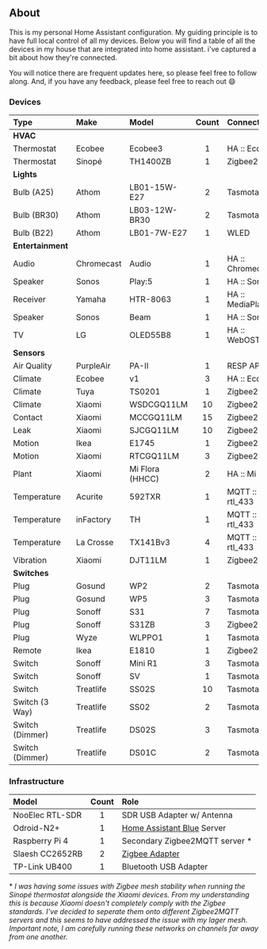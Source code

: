 ## About

This is my personal Home Assistant configuration. My guiding principle is to have
full local control of all my devices. Below you will find a table of all the devices
in my house that are integrated into home assistant. i've captured a bit about how
they're connected.

You will notice there are frequent updates here, so please feel free to follow along.
And, if you have any feedback, please feel free to reach out :smile:

### Devices

| Type              | Make       | Model           | Count | Connectivity       |
| :---              | :---       | :---            | :--:  | :--                |
| **HVAC**                                                                      |
| Thermostat        | Ecobee     | Ecobee3         | 1     | HA :: Ecobee       |
| Thermostat        | Sinopé     | TH1400ZB        | 1     | Zigbee2MQTT        |
| **Lights**                                                                    |
| Bulb (A25)        | Athom      | LB01-15W-E27    | 2     | Tasmota            |
| Bulb (BR30)       | Athom      | LB03-12W-BR30   | 2     | Tasmota            |
| Bulb (B22)        | Athom      | LB01-7W-E27     | 1     | WLED               |
| **Entertainment**                                                             |
| Audio             | Chromecast | Audio           | 1     | HA :: Chromecast   |
| Speaker           | Sonos      | Play:5          | 1     | HA :: Sonos        |
| Receiver          | Yamaha     | HTR-8063        | 1     | HA :: MediaPlayers |
| Speaker           | Sonos      | Beam            | 1     | HA :: Sonos        |
| TV                | LG         | OLED55B8        | 1     | HA :: WebOSTV      |
| **Sensors**                                                                   |
| Air Quality       | PurpleAir  | PA-II           | 1     | RESP API           |
| Climate           | Ecobee     | v1              | 3     | HA :: Ecobee       |
| Climate           | Tuya       | TS0201          | 1     | Zigbee2MQTT        |
| Climate           | Xiaomi     | WSDCGQ11LM      | 10    | Zigbee2MQTT        |
| Contact           | Xiaomi     | MCCGQ11LM       | 15    | Zigbee2MQTT        |
| Leak              | Xiaomi     | SJCGQ11LM       | 10    | Zigbee2MQTT        |
| Motion            | Ikea       | E1745           | 1     | Zigbee2MQTT        |
| Motion            | Xiaomi     | RTCGQ11LM       | 3     | Zigbee2MQTT        |
| Plant             | Xiaomi     | Mi Flora (HHCC) | 2     | HA :: Mi Flora     |
| Temperature       | Acurite    | 592TXR          | 1     | MQTT :: rtl_433    |
| Temperature       | inFactory  | TH              | 1     | MQTT :: rtl_433    |
| Temperature       | La Crosse  | TX141Bv3        | 4     | MQTT :: rtl_433    |
| Vibration         | Xiaomi     | DJT11LM         | 1     | Zigbee2MQTT        |
| **Switches**                                                                  |
| Plug              | Gosund     | WP2             | 2     | Tasmota            |
| Plug              | Gosund     | WP5             | 3     | Tasmota            |
| Plug              | Sonoff     | S31             | 7     | Tasmota            |
| Plug              | Sonoff     | S31ZB           | 3     | Zigbee2MQTT        |
| Plug              | Wyze       | WLPPO1          | 1     | Tasmota            |
| Remote            | Ikea       | E1810           | 1     | Zigbee2MQTT        |
| Switch            | Sonoff     | Mini R1         | 3     | Tasmota            |
| Switch            | Sonoff     | SV              | 1     | Tasmota            |
| Switch            | Treatlife  | SS02S           | 10    | Tasmota            |
| Switch (3 Way)    | Treatlife  | SS02            | 2     | Tasmota            |
| Switch (Dimmer)   | Treatlife  | DS02S           | 3     | Tasmota            |
| Switch (Dimmer)   | Treatlife  | DS01C           | 2     | Tasmota            |

 ### Infrastructure

 | Model           | Count | Role                                                              |
 | :---            | :--:  | :---                                                              |
 | NooElec RTL-SDR | 1     | SDR USB Adapter w/ Antenna                                        |
 | Odroid-N2+      | 1     | [Home Assistant Blue](https://www.home-assistant.io/blue/) Server | 
 | Raspberry Pi 4  | 1     | Secondary Zigbee2MQTT server *                                    |
 | Slaesh CC2652RB | 2     | [Zigbee Adapter ](https://slae.sh/projects/cc2652/)               |
 | TP-Link UB400   | 1     | Bluetooth USB Adapter                                             |

 \* *I was having some issues with Zigbee mesh stability when running the Sinopé thermostat
 alongside the Xiaomi devices. From my understanding this is because Xiaomi doesn't completely
 comply with the Zigbee standards. I've decided to seperate them onto different Zigbee2MQTT
 servers and this seems to have addressed the issue with my lager mesh. Important note, I
 am carefully running these networks on channels far away from one another.*

